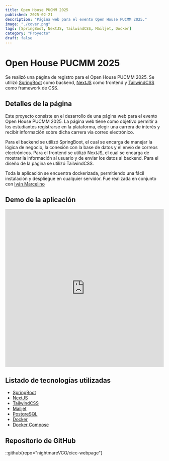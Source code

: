 ```yaml
---
title: Open House PUCMM 2025
published: 2025-02-21
description: "Página web para el evento Open House PUCMM 2025."
image: "./cover.png"
tags: [SpringBoot, NextJS, TailwindCSS, Mailjet, Docker]
category: "Proyecto"
draft: false
---
```


# Open House PUCMM 2025

Se realizó una página de registro para el Open House PUCMM 2025. Se utilizó [SpringBoot](https://spring.io/projects/spring-boot) como backend, [NextJS](https://nextjs.org/) como frontend y [TailwindCSS](https://tailwindcss.com) como framework de CSS.

## Detalles de la página

Este proyecto consiste en el desarrollo de una página web para el evento Open House PUCMM 2025. La página web tiene como objetivo permitir a los estudiantes registrarse en la plataforma, elegir una carrera de interés y recibir información sobre dicha carrera vía correo electrónico.

Para el backend se utilizó SpringBoot, el cual se encarga de manejar la lógica de negocio, la conexión con la base de datos y el envío de correos electrónicos. Para el frontend se utilizó NextJS, el cual se encarga de mostrar la información al usuario y de enviar los datos al backend. Para el diseño de la página se utilizó TailwindCSS.

Toda la aplicación se encuentra dockerizada, permitiendo una fácil instalación y despliegue en cualquier servidor. Fue realizada en conjunto con [Iván Marcelino](https://www.linkedin.com/in/ivan-marcelino-236046254/?locale=es_ES)

##  Demo de la aplicación

<iframe width="100%" height="500" src="https://www.youtube.com/embed/FEQsLwRRamQ?si=Kc5B2Rn8wF9KdvaF" title="YouTube video player" frameborder="0" allow="accelerometer; autoplay; clipboard-write; encrypted-media; gyroscope; picture-in-picture; web-share" referrerpolicy="strict-origin-when-cross-origin" allowfullscreen></iframe>

## Listado de tecnologías utilizadas

- [SpringBoot](https://spring.io/projects/spring-boot)
- [NextJS](https://nextjs.org/)
- [TailwindCSS](https://tailwindcss.com)
- [Mailjet](https://www.mailjet.com/)
- [PostgreSQL](https://www.postgresql.org/)
- [Docker](https://www.docker.com/)
- [Docker Compose](https://docs.docker.com/compose/)

## Repositorio de GitHub

::github{repo="nightmareVCO/cicc-webpage"}

